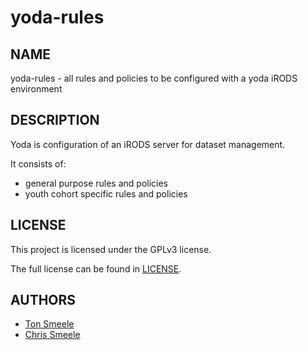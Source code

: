 yoda-rules
==========

NAME
----
yoda-rules - all rules and policies to be configured with a yoda iRODS environment

DESCRIPTION
-----------
Yoda is configuration of an iRODS server for dataset management.

It consists of:
- general purpose rules and policies
- youth cohort specific rules and policies

LICENSE
-------
This project is licensed under the GPLv3 license.

The full license can be found in [LICENSE](LICENSE).

AUTHORS
-------
- [Ton Smeele](https://github.com/tsmeele)
- [Chris Smeele](https://github.com/cjsmeele)
